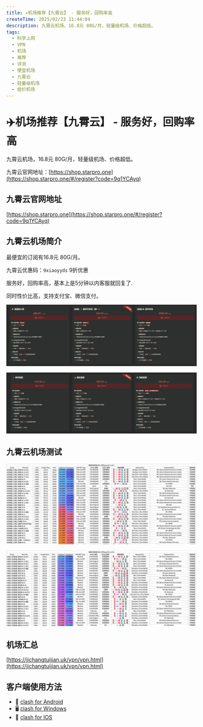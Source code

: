 ```yaml
---
title: ✈️机场推荐【九霄云】 - 服务好，回购率高
createTime: 2025/02/23 11:44:04
description: 九霄云机场，16.8元 80G/月，轻量级机场、价格超低。
tags:
  - 科学上网
  - VPN
  - 机场
  - 推荐
  - 评测
  - 便宜机场
  - 九霄云
  - 轻量级机场
  - 低价机场
---
```


# ✈️机场推荐【九霄云】 - 服务好，回购率高

九霄云机场，16.8元 80G/月，轻量级机场、价格超低。

九霄云官网地址：[https://shop.starpro.one](https://shop.starpro.one/#/register?code=9q1YCAyq)

<!-- more -->

## 九霄云官网地址

[https://shop.starpro.one](https://shop.starpro.one/#/register?code=9q1YCAyq)

## 九霄云机场简介

最便宜的订阅有16.8元 80G/月。

九霄云优惠码：`9xiaoyyds` 9折优惠

服务好，回购率高，基本上是5分钟以内客服就回复了.

同时性价比高，支持支付宝、微信支付。

![九霄云价格](images/机场推荐九霄云/image.png)

![九霄云价格](images/机场推荐九霄云/image-3.png)


## 九霄云机场测试

![九霄云机场测试](images/机场推荐九霄云/image-1.png)

![九霄云机场测试](images/机场推荐九霄云/image-2.png)

## 机场汇总

[https://jichangtuijian.uk/vpn/vpn.html](https://jichangtuijian.uk/vpn/vpn.html)

## 客户端使用方法

- 📱 [clash for Android](https://jichangtuijian.uk/article/clashforAndroid.html)
- 🖥 [clash for Windows](https://jichangtuijian.uk/article/clash.html)
- 🍎 [clash for IOS](https://jichangtuijian.uk/article/Shadowrocket.html)